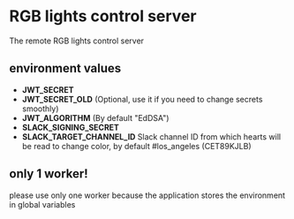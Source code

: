 # RGB lights control server
The remote RGB lights control server

## environment values
- **JWT_SECRET**
- **JWT_SECRET_OLD** (Optional, use it if you need to change secrets smoothly)
- **JWT_ALGORITHM** (By default "EdDSA")
- **SLACK_SIGNING_SECRET** 
- **SLACK_TARGET_CHANNEL_ID** Slack channel ID from which hearts will be read to change color, by default #los_angeles (CET89KJLB)


## only 1 worker!
please use only one worker because the application stores the environment in global variables
